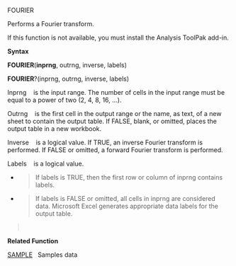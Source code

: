 FOURIER

Performs a Fourier transform.

If this function is not available, you must install the Analysis ToolPak
add-in.

**Syntax**

**FOURIER**(**inprng**, outrng, inverse, labels)

**FOURIER**?(inprng, outrng, inverse, labels)

Inprng    is the input range. The number of cells in the input range
must be equal to a power of two (2, 4, 8, 16, ...).

Outrng    is the first cell in the output range or the name, as text, of
a new sheet to contain the output table. If FALSE, blank, or omitted,
places the output table in a new workbook.

Inverse    is a logical value. If TRUE, an inverse Fourier transform is
performed. If FALSE or omitted, a forward Fourier transform is
performed.

Labels    is a logical value.

  - > If labels is TRUE, then the first row or column of inprng contains
    > labels.

  - > If labels is FALSE or omitted, all cells in inprng are considered
    > data. Microsoft Excel generates appropriate data labels for the
    > output table.

>  

**Related Function**

[SAMPLE](SAMPLE.md)   Samples data


